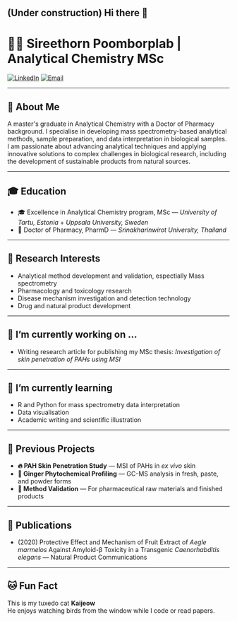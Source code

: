 ## (Under construction) Hi there 👋
<!--
**icenotebook/icenotebook** is a ✨ _special_ ✨ repository because its `README.md` (this file) appears on your GitHub profile.

Here are some ideas to get you started:

- 🔭 I’m currently working on ...
- 🌱 I’m currently learning ...
- 👯 I’m looking to collaborate on ...
- 🤔 I’m looking for help with ...
- 💬 Ask me about ...
- 📫 How to reach me: ...
- 😄 Pronouns: ...
- ⚡ Fun fact: ...
-->
# 👩‍🔬 Sireethorn Poomborplab | Analytical Chemistry MSc
[![LinkedIn](https://img.shields.io/badge/LinkedIn-Profile-blue)](https://www.linkedin.com/in/YOUR-LINK)
[![Email](https://img.shields.io/badge/Email-Contact-red)](mailto:your@email.com)

---

## 🧪 About Me
A master's graduate in Analytical Chemistry with a Doctor of Pharmacy background. I specialise in developing mass spectrometry-based analytical methods, sample preparation, and data interpretation in biological samples. I am passionate about advancing analytical techniques and applying innovative solutions to complex challenges in biological research, including the development of sustainable products from natural sources.

---

## 🎓 Education
- 🎓 Excellence in Analytical Chemistry program, MSc — *University of Tartu, Estonia* + *Uppsala University, Sweden*  
- 💊 Doctor of Pharmacy, PharmD — *Srinakharinwirot University, Thailand*

---

## 🧬 Research Interests
- Analytical method development and validation, espectially Mass spectrometry
- Pharmacology and toxicology research
- Disease mechanism investigation and detection technology
- Drug and natural product development

---
## 🔭 I’m currently working on ...
- Writing research article for publishing my MSc thesis: *Investigation of skin penetration of PAHs using MSI*
---
## 🌱 I’m currently learning
- R and Python for mass spectrometry data interpretation
- Data visualisation
- Academic writing and scientific illustration
---

## 📂 Previous Projects
- **🔥 PAH Skin Penetration Study** — MSI of PAHs in *ex vivo* skin  
- **🌿 Ginger Phytochemical Profiling** — GC-MS analysis in fresh, paste, and powder forms  
- **🧪 Method Validation** — For pharmaceutical raw materials and finished products


---
## 📝 Publications 
- (2020) Protective Effect and Mechanism of Fruit Extract of *Aegle marmelos* Against Amyloid-β Toxicity in a Transgenic *Caenorhabditis elegans*  — Natural Product Communications
---
## 🐱 Fun Fact

This is my tuxedo cat **Kaijeow** <br>
He enjoys watching birds from the window while I code or read papers.


